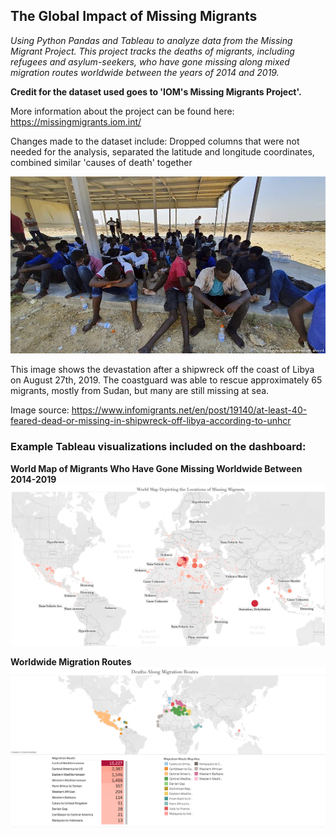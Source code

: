 ## The Global Impact of Missing Migrants
*Using Python Pandas and Tableau to analyze data from the Missing Migrant Project. This project tracks the deaths of migrants, including refugees and asylum-seekers, who have gone missing along mixed migration routes worldwide between the years of 2014 and 2019.*

**Credit for the dataset used goes to 'IOM's Missing Migrants Project'.**

More information about the project can be found here: https://missingmigrants.iom.int/

Changes made to the dataset include: Dropped columns that were not needed for the analysis, separated the latitude and longitude coordinates, combined similar 'causes of death' together

![shipwreck_libya](https://github.com/katelynburke/missing_migrants/blob/master/images/libya_shipwreck.jpg)

This image shows the devastation after a shipwreck off the coast of Libya on August 27th, 2019. The coastguard was able to rescue approximately 65 migrants, mostly from Sudan, but many are still missing at sea. 

Image source: https://www.infomigrants.net/en/post/19140/at-least-40-feared-dead-or-missing-in-shipwreck-off-libya-according-to-unhcr

### Example Tableau visualizations included on the dashboard:

**World Map of Migrants Who Have Gone Missing Worldwide Between 2014-2019**
![world_map](https://github.com/katelynburke/missing_migrants/blob/master/tableau_images/cause_of_death_map.png)

**Worldwide Migration Routes**
![migration_routes](https://github.com/katelynburke/missing_migrants/blob/master/tableau_images/migration_routes.png)
